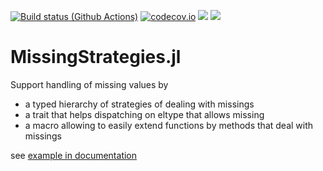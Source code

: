 [![Build status (Github Actions)](https://github.com/bgctw/MissingStrategies.jl/workflows/CI/badge.svg)](https://github.com/bgctw/MissingStrategies.jl/actions)
[![codecov.io](http://codecov.io/github/bgctw/MissingStrategies.jl/coverage.svg?branch=main)](http://codecov.io/github/bgctw/MissingStrategies.jl?branch=main)
[![](https://img.shields.io/badge/docs-stable-blue.svg)](https://bgctw.github.io/MissingStrategies.jl/stable/)
[![](https://img.shields.io/badge/docs-dev-blue.svg)](https://bgctw.github.io/MissingStrategies.jl/dev/)

# MissingStrategies.jl

Support handling of missing values by
- a typed hierarchy of strategies of dealing with missings
- a trait that helps dispatching on eltype that allows missing
- a macro allowing to easily extend functions by methods that deal with missings

see [example in documentation](https://bgctw.github.io/MissingStrategies.jl/dev/handlemissings2.html)
